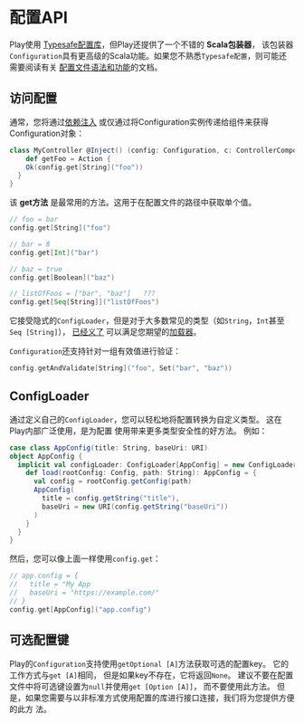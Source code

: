 配置API
===================================================================================
Play使用 [Typesafe配置库](https://github.com/lightbend/config)，但Play还提供了一个不错的 **Scala包装器**，
该包装器`Configuration`具有更高级的Scala功能。如果您不熟悉`Typesafe配置`，则可能还需要阅读有关
[配置文件语法和功能](https://www.playframework.com/documentation/2.7.x/ConfigFile)的文档。

## 访问配置
通常，您将通过[依赖注入](https://www.playframework.com/documentation/2.8.x/ScalaDependencyInjection)
或仅通过将Configuration实例传递给组件来获得Configuration对象：
```scala
class MyController @Inject() (config: Configuration, c: ControllerComponents) extends AbstractController(c) {
    def getFoo = Action {
    Ok(config.get[String]("foo"))
  }
}
```
该 **get方法** 是最常用的方法。这用于在配置文件的路径中获取单个值。
```scala
// foo = bar
config.get[String]("foo")

// bar = 8
config.get[Int]("bar")

// baz = true
config.get[Boolean]("baz")

// listOfFoos = ["bar", "baz"]   ???
config.get[Seq[String]]("listOfFoos")
```
它接受隐式的`ConfigLoader`，但是对于大多数常见的类型（如`String`，`Int`甚至`Seq [String]`），
[已经义了](https://www.playframework.com/documentation/2.8.x/api/scala/play/api/ConfigLoader$.html)
可以满足您期望的[加载器](https://www.playframework.com/documentation/2.8.x/api/scala/play/api/ConfigLoader$.html)。

`Configuration`还支持针对一组有效值进行验证：
```scala
config.getAndValidate[String]("foo", Set("bar", "baz"))
```

## ConfigLoader
通过定义自己的`ConfigLoader`，您可以轻松地将配置转换为自定义类型。 这在Play内部广泛使用，是为配置
使用带来更多类型安全性的好方法。 例如：
```scala
case class AppConfig(title: String, baseUri: URI)
object AppConfig {
  implicit val configLoader: ConfigLoader[AppConfig] = new ConfigLoader[AppConfig] {
    def load(rootConfig: Config, path: String): AppConfig = {
      val config = rootConfig.getConfig(path)
      AppConfig(
        title = config.getString("title"),
        baseUri = new URI(config.getString("baseUri"))
      )
    }
  }
}
```
然后，您可以像上面一样使用`config.get`：
```scala
// app.config = {
//   title = "My App
//   baseUri = "https://example.com/"
// }
config.get[AppConfig]("app.config")
```

## 可选配置键
Play的`Configuration`支持使用`getOptional [A]`方法获取可选的配置key。 它的工作方式与`get [A]`相同，
但是如果key不存在，它将返回`None`。 建议不要在配置文件中将可选键设置为`null`并使用`get [Option [A]]`，
而不要使用此方法。 但是，如果您需要与以非标准方式使用配置的库进行接口连接，我们将为您提供方便的此方
法。